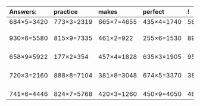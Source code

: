 | Answers: | practice | makes | perfect | ! |
| :--- | :--- | :--- | :--- | :--- |
| 684×5=3420 | 773×3=2319 | 665×7=4655 | 435×4=1740 | 563×9=5067 | 
|   |   |   |   |   | 
|   |   |   |   |   | 
|   |   |   |   |   | 
| 930×6=5580 | 815×9=7335 | 461×2=922 | 255×6=1530 | 893×5=4465 | 
|   |   |   |   |   | 
|   |   |   |   |   | 
|   |   |   |   |   | 
|   |   |   |   |   | 
| 658×9=5922 | 177×2=354 | 457×4=1828 | 635×3=1905 | 950×7=6650 | 
|   |   |   |   |   | 
|   |   |   |   |   | 
|   |   |   |   |   | 
|   |   |   |   |   | 
| 720×3=2160 | 888×8=7104 | 381×8=3048 | 674×5=3370 | 386×7=2702 | 
|   |   |   |   |   | 
|   |   |   |   |   | 
|   |   |   |   |   | 
|   |   |   |   |   | 
| 741×6=4446 | 824×7=5768 | 420×3=1260 | 450×9=4050 | 469×8=3752 | 
